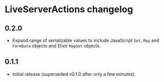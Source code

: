 # LiveServerActions changelog

## 0.2.0

* Expand range of serializable values to include JavaScript `Set`, `Map` and
`FormData` objects and Elixir `MapSet` objects.

## 0.1.1

* Initial release (superseded v0.1.0 after only a few minutes).
